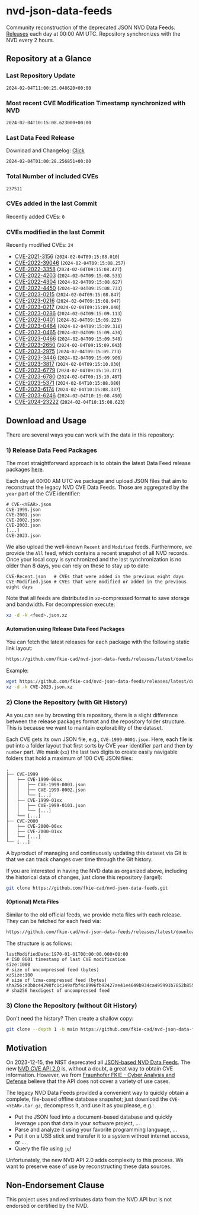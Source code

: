 # nvd-json-data-feeds

Community reconstruction of the deprecated JSON NVD Data Feeds. 
[Releases](https://github.com/fkie-cad/nvd-json-data-feeds/releases/latest) each day at 00:00 AM UTC.
Repository synchronizes with the NVD every 2 hours.

## Repository at a Glance

### Last Repository Update

```plain
2024-02-04T11:00:25.048620+00:00
```

### Most recent CVE Modification Timestamp synchronized with NVD

```plain
2024-02-04T10:15:08.623000+00:00
```

### Last Data Feed Release

Download and Changelog: [Click](https://github.com/fkie-cad/nvd-json-data-feeds/releases/latest)

```plain
2024-02-04T01:00:28.256851+00:00
```

### Total Number of included CVEs

```plain
237511
```

### CVEs added in the last Commit

Recently added CVEs: `0`



### CVEs modified in the last Commit

Recently modified CVEs: `24`

* [CVE-2021-3156](CVE-2021/CVE-2021-31xx/CVE-2021-3156.json) (`2024-02-04T09:15:08.010`)
* [CVE-2022-39046](CVE-2022/CVE-2022-390xx/CVE-2022-39046.json) (`2024-02-04T09:15:08.257`)
* [CVE-2022-3358](CVE-2022/CVE-2022-33xx/CVE-2022-3358.json) (`2024-02-04T09:15:08.427`)
* [CVE-2022-4203](CVE-2022/CVE-2022-42xx/CVE-2022-4203.json) (`2024-02-04T09:15:08.533`)
* [CVE-2022-4304](CVE-2022/CVE-2022-43xx/CVE-2022-4304.json) (`2024-02-04T09:15:08.627`)
* [CVE-2022-4450](CVE-2022/CVE-2022-44xx/CVE-2022-4450.json) (`2024-02-04T09:15:08.733`)
* [CVE-2023-0215](CVE-2023/CVE-2023-02xx/CVE-2023-0215.json) (`2024-02-04T09:15:08.847`)
* [CVE-2023-0216](CVE-2023/CVE-2023-02xx/CVE-2023-0216.json) (`2024-02-04T09:15:08.947`)
* [CVE-2023-0217](CVE-2023/CVE-2023-02xx/CVE-2023-0217.json) (`2024-02-04T09:15:09.040`)
* [CVE-2023-0286](CVE-2023/CVE-2023-02xx/CVE-2023-0286.json) (`2024-02-04T09:15:09.113`)
* [CVE-2023-0401](CVE-2023/CVE-2023-04xx/CVE-2023-0401.json) (`2024-02-04T09:15:09.223`)
* [CVE-2023-0464](CVE-2023/CVE-2023-04xx/CVE-2023-0464.json) (`2024-02-04T09:15:09.310`)
* [CVE-2023-0465](CVE-2023/CVE-2023-04xx/CVE-2023-0465.json) (`2024-02-04T09:15:09.430`)
* [CVE-2023-0466](CVE-2023/CVE-2023-04xx/CVE-2023-0466.json) (`2024-02-04T09:15:09.540`)
* [CVE-2023-2650](CVE-2023/CVE-2023-26xx/CVE-2023-2650.json) (`2024-02-04T09:15:09.643`)
* [CVE-2023-2975](CVE-2023/CVE-2023-29xx/CVE-2023-2975.json) (`2024-02-04T09:15:09.773`)
* [CVE-2023-3446](CVE-2023/CVE-2023-34xx/CVE-2023-3446.json) (`2024-02-04T09:15:09.900`)
* [CVE-2023-3817](CVE-2023/CVE-2023-38xx/CVE-2023-3817.json) (`2024-02-04T09:15:10.030`)
* [CVE-2023-6779](CVE-2023/CVE-2023-67xx/CVE-2023-6779.json) (`2024-02-04T09:15:10.377`)
* [CVE-2023-6780](CVE-2023/CVE-2023-67xx/CVE-2023-6780.json) (`2024-02-04T09:15:10.487`)
* [CVE-2023-5371](CVE-2023/CVE-2023-53xx/CVE-2023-5371.json) (`2024-02-04T10:15:08.080`)
* [CVE-2023-6174](CVE-2023/CVE-2023-61xx/CVE-2023-6174.json) (`2024-02-04T10:15:08.337`)
* [CVE-2023-6246](CVE-2023/CVE-2023-62xx/CVE-2023-6246.json) (`2024-02-04T10:15:08.490`)
* [CVE-2024-23222](CVE-2024/CVE-2024-232xx/CVE-2024-23222.json) (`2024-02-04T10:15:08.623`)


## Download and Usage

There are several ways you can work with the data in this repository:

### 1) Release Data Feed Packages

The most straightforward approach is to obtain the latest Data Feed release packages [here](https://github.com/fkie-cad/nvd-json-data-feeds/releases/latest).

Each day at 00:00 AM UTC we package and upload JSON files that aim to reconstruct the legacy NVD CVE Data Feeds.
Those are aggregated by the `year` part of the CVE identifier:

```
# CVE-<YEAR>.json
CVE-1999.json
CVE-2001.json
CVE-2002.json
CVE-2003.json
[...]
CVE-2023.json
```

We also upload the well-known `Recent` and `Modified` feeds.
Furthermore, we provide the `All` feed, which contains a recent snapshot of all NVD records.
Once your local copy is synchronized and the last synchronization is no older than 8 days, you can rely on these to stay up to date:

```plain
CVE-Recent.json   # CVEs that were added in the previous eight days
CVE-Modified.json # CVEs that were modified or added in the previous eight days
```

Note that all feeds are distributed in `xz`-compressed format to save storage and bandwidth.
For decompression execute:

```sh
xz -d -k <feed>.json.xz
```


#### Automation using Release Data Feed Packages

You can fetch the latest releases for each package with the following static link layout:

```sh
https://github.com/fkie-cad/nvd-json-data-feeds/releases/latest/download/CVE-<YEAR>.json.xz
```

Example:

```sh
wget https://github.com/fkie-cad/nvd-json-data-feeds/releases/latest/download/CVE-2023.json.xz
xz -d -k CVE-2023.json.xz
```



### 2) Clone the Repository (with Git History)

As you can see by browsing this repository, there is a slight difference between the release packages format and the repository folder structure.
This is because we want to maintain explorability of the dataset.

Each CVE gets its own JSON file, e.g., `CVE-1999-0001.json`.
Here, each file is put into a folder layout that first sorts by CVE `year` identifier part and then by `number` part.
We mask (`xx`) the last two digits to create easily navigable folders that hold a maximum of 100 CVE JSON files:

```plain
.
├── CVE-1999
│   ├── CVE-1999-00xx
│   │   ├── CVE-1999-0001.json
│   │   ├── CVE-1999-0002.json
│   │   └── [...]
│   ├── CVE-1999-01xx
│   │   ├── CVE-1999-0101.json
│   │   └── [...]
│   └── [...]
├── CVE-2000
│   ├── CVE-2000-00xx
│   ├── CVE-2000-01xx
│   └── [...]
└── [...]
```

A byproduct of managing and continuously updating this dataset via Git is that we can track changes over time through the Git history.

If you are interested in having the NVD data as organized above, including the historical data of changes, just clone this repository (large!):

```sh
git clone https://github.com/fkie-cad/nvd-json-data-feeds.git
```

#### (Optional) Meta Files

Similar to the old official feeds, we provide meta files with each release. They can be fetched for each feed via:

```sh
https://github.com/fkie-cad/nvd-json-data-feeds/releases/latest/download/CVE-<YEAR>.meta
```

The structure is as follows:

```plain
lastModifiedDate:1970-01-01T00:00:00.000+00:00                          # ISO 8601 timestamp of last CVE modification
size:1000                                                               # size of uncompressed feed (bytes)
xzSize:100                                                              # size of lzma-compressed feed (bytes)
sha256:e3b0c44298fc1c149afbf4c8996fb92427ae41e4649b934ca495991b7852b855 # sha256 hexdigest of uncompressed feed
```


### 3) Clone the Repository (without Git History)

Don't need the history? Then create a shallow copy:

```sh
git clone --depth 1 -b main https://github.com/fkie-cad/nvd-json-data-feeds.git
```

## Motivation

On 2023-12-15, the NIST deprecated all [JSON-based NVD Data Feeds](https://nvd.nist.gov/vuln/data-feeds#divRetirementBanner-1).
The new [NVD CVE API 2.0](https://nvd.nist.gov/developers/vulnerabilities) is, without a doubt, a great way to obtain CVE information.
However, we from [Fraunhofer FKIE - Cyber Analysis and Defense](https://www.fkie.fraunhofer.de/en/departments/cad.html) believe that the API does not cover a variety of use cases.

The legacy NVD Data Feeds provided a convenient way to quickly obtain a complete, file-based offline database snapshot; just download the `CVE-<YEAR>.tar.gz`, decompress it, and use it as you please, e.g.:

* Put the JSON feed into a document-based database and quickly leverage upon that data in your software project, ...
* Parse and analyze it using your favorite programming language, ...
* Put it on a USB stick and transfer it to a system without internet access, or ...
* Query the file using `jq`!

Unfortunately, the new NVD API 2.0 adds complexity to this process.
We want to preserve ease of use by reconstructing these data sources.

## Non-Endorsement Clause

This project uses and redistributes data from the NVD API but is not endorsed or certified by the NVD.